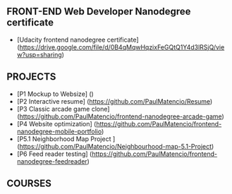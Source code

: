 
## FRONT-END Web Developer Nanodegree certificate

* [Udacity frontend nanodegree certificate] (https://drive.google.com/file/d/0B4qMqwHqzixFeGQtQ1Y4d3lRSjQ/view?usp=sharing)


## PROJECTS

* [P1 Mockup to Websize] ()
* [P2 Interactive resume] (https://github.com/PaulMatencio/Resume)
* [P3 Classic arcade game clone] (https://github.com/PaulMatencio/frontend-nanodegree-arcade-game)
* [P4 Website optimization] (https://github.com/PaulMatencio/frontend-nanodegree-mobile-portfolio)
* [P5.1 Neighborhood Map Project ] (https://github.com/PaulMatencio/Neighbourhood-map-5.1-Project)
* [P6 Feed reader testing] (https://github.com/PaulMatencio/frontend-nanodegree-feedreader)

## COURSES

